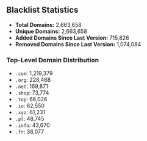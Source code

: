 ## Blacklist Statistics

- **Total Domains:** 2,663,658
- **Unique Domains:** 2,663,658
- **Added Domains Since Last Version:** 715,826
- **Removed Domains Since Last Version:** 1,074,084

### Top-Level Domain Distribution

-  `.com`: 1,219,379
-  `.org`: 228,468
-  `.net`: 169,871
-  `.shop`: 73,774
-  `.top`: 66,026
-  `.io`: 62,550
-  `.xyz`: 61,231
-  `.pl`: 48,745
-  `.info`: 43,670
-  `.fr`: 36,077
